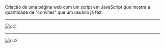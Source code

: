 Criação de uma página web com um script em JavaScript que mostra a quantidade de "convites" que um usuário já fez!

_______________________________________________________________________________________
![cc1](https://github.com/user-attachments/assets/580ca192-b7ca-4132-807f-df8d97a3bf49)
_______________________________________________________________________________________
![cc2](https://github.com/user-attachments/assets/89fe9328-9dd4-4caa-88fe-4ded7f67425b)
